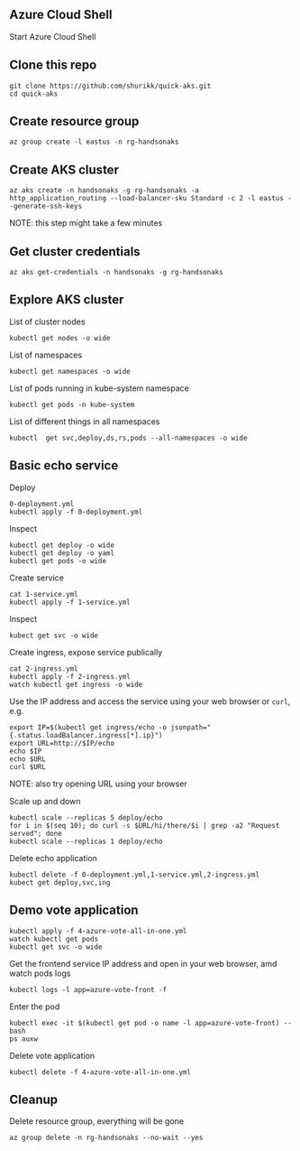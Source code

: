 ## Azure Cloud Shell

Start Azure Cloud Shell

## Clone this repo

```
git clone https://github.com/shurikk/quick-aks.git
cd quick-aks
``` 

## Create resource group

```
az group create -l eastus -n rg-handsonaks
```

## Create AKS cluster

```
az aks create -n handsonaks -g rg-handsonaks -a http_application_routing --load-balancer-sku Standard -c 2 -l eastus --generate-ssh-keys
```

NOTE: this step might take a few minutes

## Get cluster credentials

```
az aks get-credentials -n handsonaks -g rg-handsonaks
```

## Explore AKS cluster

List of cluster nodes

```
kubectl get nodes -o wide
```

List of namespaces

```
kubectl get namespaces -o wide
```

List of pods running in kube-system namespace

```
kubectl get pods -n kube-system
```

List of different things in all namespaces

```
kubectl  get svc,deploy,ds,rs,pods --all-namespaces -o wide
```

## Basic echo service

Deploy

```
0-deployment.yml
kubectl apply -f 0-deployment.yml
```

Inspect

```
kubectl get deploy -o wide
kubectl get deploy -o yaml
kubectl get pods -o wide
```

Create service

```
cat 1-service.yml
kubectl apply -f 1-service.yml
```

Inspect

```
kubect get svc -o wide
```

Create ingress, expose service publically

```
cat 2-ingress.yml
kubectl apply -f 2-ingress.yml
watch kubectl get ingress -o wide
```

Use the IP address and access the service using your web browser or `curl`, e.g.

```
export IP=$(kubectl get ingress/echo -o jsonpath="{.status.loadBalancer.ingress[*].ip}")
export URL=http://$IP/echo
echo $IP
echo $URL
curl $URL
```

NOTE: also try opening URL using your browser

Scale up and down

```
kubectl scale --replicas 5 deploy/echo
for i in $(seq 10); do curl -s $URL/hi/there/$i | grep -a2 "Request served"; done
kubectl scale --replicas 1 deploy/echo
```

Delete echo application

```
kubectl delete -f 0-deployment.yml,1-service.yml,2-ingress.yml
kubect get deploy,svc,ing
```

## Demo vote application

```
kubectl apply -f 4-azure-vote-all-in-one.yml
watch kubectl get pods
kubectl get svc -o wide
```

Get the frontend service IP address and open in your web browser, amd watch pods logs

```
kubectl logs -l app=azure-vote-front -f
```

Enter the pod

```
kubectl exec -it $(kubectl get pod -o name -l app=azure-vote-front) -- bash
ps auxw
```

Delete vote application

```
kubectl delete -f 4-azure-vote-all-in-one.yml
```

## Cleanup

Delete resource group, everything will be gone

```
az group delete -n rg-handsonaks --no-wait --yes
```

